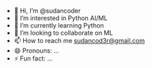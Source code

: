 - 👋 Hi, I’m @sudancoder
- 👀 I’m interested in Python AI/ML
- 🌱 I’m currently learning Python
- 💞️ I’m looking to collaborate on ML
- 📫 How to reach me sudancod3r@gmail.com
- 😄 Pronouns: ...
- ⚡ Fun fact: ...

<!---
sudancoder/sudancoder is a ✨ special ✨ repository because its `README.md` (this file) appears on your GitHub profile.
You can click the Preview link to take a look at your changes.
--->
